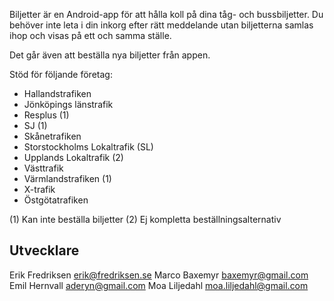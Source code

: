 Biljetter är en Android-app för att hålla koll på dina tåg- och bussbiljetter. Du behöver inte leta i din inkorg efter rätt meddelande utan biljetterna samlas ihop och visas på ett och samma ställe.

Det går även att beställa nya biljetter från appen.

Stöd för följande företag:

 * Hallandstrafiken
 * Jönköpings länstrafik
 * Resplus (1)
 * SJ (1)
 * Skånetrafiken
 * Storstockholms Lokaltrafik (SL) 
 * Upplands Lokaltrafik (2)
 * Västtrafik
 * Värmlandstrafiken (1)
 * X-trafik
 * Östgötatrafiken

(1) Kan inte beställa biljetter
(2) Ej kompletta beställningsalternativ

## Utvecklare

Erik Fredriksen <erik@fredriksen.se>
Marco Baxemyr <baxemyr@gmail.com>
Emil Hernvall <aderyn@gmail.com>
Moa Liljedahl <moa.liljedahl@gmail.com>
